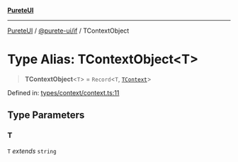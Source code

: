 [**PureteUI**](../../../README.md)

***

[PureteUI](../../../packages.md) / [@purete-ui/if](../README.md) / TContextObject

# Type Alias: TContextObject\<T\>

> **TContextObject**\<`T`\> = `Record`\<`T`, [`TContext`](TContext.md)\>

Defined in: [types/context/context.ts:11](https://github.com/zerok-cell/PureteUI/blob/main/libs/if/src/lib/types/context/context.ts#L11)

## Type Parameters

### T

`T` *extends* `string`
